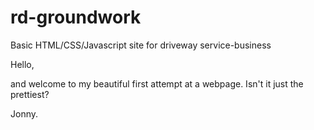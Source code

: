 # rd-groundwork
Basic HTML/CSS/Javascript site for driveway service-business

Hello,

and welcome to my beautiful first attempt at a webpage. Isn't it just the prettiest?

Jonny.

